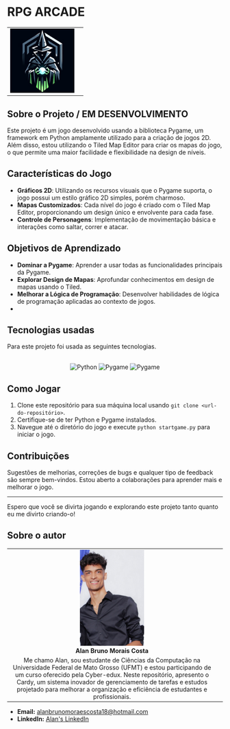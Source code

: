 # RPG ARCADE
|  |  |
|:-------------:|:------------------------------------------------------------:|
|  <img src="logo_acarde.png" width="150px"></br> 

## Sobre o Projeto / EM DESENVOLVIMENTO

Este projeto é um jogo desenvolvido usando a biblioteca Pygame, um framework em Python amplamente utilizado para a criação de jogos 2D. Além disso, estou utilizando o Tiled Map Editor para criar os mapas do jogo, o que permite uma maior facilidade e flexibilidade na design de níveis.


## Características do Jogo

- **Gráficos 2D**: Utilizando os recursos visuais que o Pygame suporta, o jogo possui um estilo gráfico 2D simples, porém charmoso.
- **Mapas Customizados**: Cada nível do jogo é criado com o Tiled Map Editor, proporcionando um design único e envolvente para cada fase.
- **Controle de Personagens**: Implementação de movimentação básica e interações como saltar, correr e atacar.


## Objetivos de Aprendizado

- **Dominar a Pygame**: Aprender a usar todas as funcionalidades principais da Pygame.
- **Explorar Design de Mapas**: Aprofundar conhecimentos em design de mapas usando o Tiled.
- **Melhorar a Lógica de Programação**: Desenvolver habilidades de lógica de programação aplicadas ao contexto de jogos.
- 
## Tecnologias usadas

Para este projeto foi usada as seguintes tecnologias.

<div style="display: inline_block" align= "center"><br>
<img height="20" width="80" src="https://img.shields.io/badge/Python-FFD43B?style=plastic&logo=python&logoColor=blue" alt="Python">
<img height="20" width="80" src="https://img.shields.io/badge/Pygame-e79c18?style=plastic&logo=python&logoColor=blue" alt="Pygame">
<img height="20" width="80" src="https://img.shields.io/badge/Tiled-Map-3fed6d?style=plastic&logoColor=blue" alt="Pygame">
</div>

## Como Jogar

1. Clone este repositório para sua máquina local usando `git clone <url-do-repositório>`.
2. Certifique-se de ter Python e Pygame instalados.
3. Navegue até o diretório do jogo e execute `python startgame.py` para iniciar o jogo.

## Contribuições

Sugestões de melhorias, correções de bugs e qualquer tipo de feedback são sempre bem-vindos. Estou aberto a colaborações para aprender mais e melhorar o jogo.

---

Espero que você se divirta jogando e explorando este projeto tanto quanto eu me divirto criando-o!
## Sobre o autor

<!-- Coloque seu nome, uma foto sua e uma pequena bio sobre você na seguinte tabela: -->
|  |  |
|:-------------:|:------------------------------------------------------------:|
|  <img src="_MG_2469.jpg" width="150px"></br> **Alan Bruno Morais Costa** | 
Me chamo Alan, sou estudante de Ciências da Computação na Universidade Federal de Mato Grosso (UFMT) e estou participando de um curso oferecido pela Cyber-edux. Neste repositório, apresento o Cardy, um sistema inovador de gerenciamento de tarefas e estudos projetado para melhorar a organização e eficiência de estudantes e profissionais.  |

- **Email:** alanbrunomoraescosta18@hotmail.com
- **LinkedIn:** [Alan's LinkedIn](https://www.linkedin.com/in/alan-morais-4861322b0)


